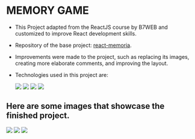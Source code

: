# MEMORY GAME

- This Project adapted from the ReactJS course by B7WEB and customized to improve React development skills.
- Repository of the base project: [react-memoria](https://github.com/suporteb7web/react-memoria).
- Improvements were made to the project, such as replacing its images, creating more elaborate comments, and improving the layout.


- Technologies used in this project are:
    <div style="display: inline_block">
        <img src="https://img.shields.io/badge/HTML5-004369?style=for-the-badge&logo=html5&logoColor=white"/>
        <img src="https://img.shields.io/badge/reactjs-0e7178?style=for-the-badge&logo=react&logoColor=white"/>
        <img src="https://img.shields.io/badge/styled--components-004369?style=for-the-badge&logo=styled-components&logoColor=white">
        <img src="https://img.shields.io/badge/typescript-0e7178?style=for-the-badge&logo=typescript&logoColor=black"/>
    </div>

## Here are some images that showcase the finished project.
<img src='src/assets/finalProject01.png'>
<img src='src/assets/finalProject02.png'>
<img src='src/assets/finalProject03.png'>